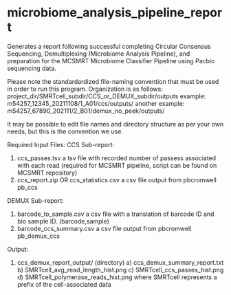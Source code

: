 # microbiome_analysis_pipeline_report
Generates a report following successful completing Circular Consensus Sequencing, Demultiplexing (Microbiome Analysis Pipeline), and preparation for the MCSMRT Microbiome Classifier Pipeline using Pacbio sequencing data.

Please note the standardardized file-naming convention that must be used in order to run this program. Organization is as follows:
project_dir/SMRTcell_subdir/CCS_or_DEMUX_subdir/outputs
example:
m54257_12345_20211108/1_A01/ccs/outputs/
another example:
m54257_67890_202111/2_B01/demux_no_peek/outputs/

It may be possible to edit file names and directory structure as per your own needs, but this is the convention we use.

Required Input Files:
CCS Sub-report:
1) ccs_passes.tsv 
a tsv file with recorded number of passess associated with each read (required for MCSMRT pipeline, script can be found on MCSMRT repository)
2) ccs_report.zip OR ccs_statistics.csv
a csv file output from pbcromwell pb_ccs 

DEMUX Sub-report:
1) barcode_to_sample.csv 
a csv file with a translation of barcode ID and bio sample ID. (barcode,sample)
2) barcode_ccs_summary.csv
a csv file output from pbcromwell pb_demux_ccs

Output:
1) ccs_demux_report_output/ (directory)
a) ccs_demux_summary_report.txt
b) SMRTcell_avg_read_length_hist.png
c) SMRTcell_ccs_passes_hist.png
d) SMRTcell_polymerase_reads_hist.png
where SMRTcell represents a prefix of the cell-associated data

